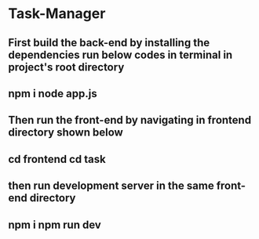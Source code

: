 # Task-Manager
First build the back-end by installing the dependencies
run below codes in terminal in project's root directory
--
npm i
node app.js
--
Then run the front-end by navigating in frontend directory shown below
--
cd frontend
cd task
--
then run development server in the same front-end directory
--
npm i
npm run dev
--
